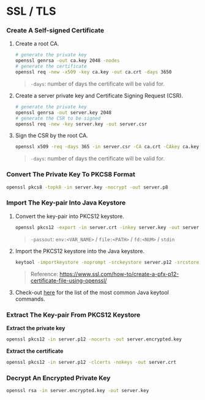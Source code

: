 # SSL / TLS


### Create A Self-signed Certificate

1. Create a root CA.

    ```sh
    # generate the private key
    openssl genrsa -out ca.key 2048 -nodes
    # generate the certificate
    openssl req -new -x509 -key ca.key -out ca.crt -days 3650
    ```

    > `-days`: number of days the certificate will be valid for.

2. Create a server private key and Certificate Signing Request (CSR).

    ```sh
    # generate the private key
    openssl genrsa -out server.key 2048
    # generate the CSR to be signed
    openssl req -new -key server.key -out server.csr
    ```

3. Sign the CSR by the root CA.

    ```sh
    openssl x509 -req -days 365 -in server.csr -CA ca.crt -CAkey ca.key -CAcreateserial -out server.crt
    ```

    > `-days`: number of days the certificate will be valid for.


### Convert The Private Key To PKCS8 Format

```sh
openssl pkcs8 -topk8 -in server.key -nocrypt -out server.p8
```


### Import The Key-pair Into Java Keystore

1. Convert the key-pair into PKCS12 keystore.

    ```sh
    openssl pkcs12 -export -in server.crt -inkey server.key -out server.p12 -passout env:KEYPAIR_PWD -name server-name
    ```

    > `-passout`: `env:<VAR_NAME>` / `file:<PATH>` / `fd:<NUM>` / `stdin`

2. Import the PKCS12 keystore into the Java keystore.

    ```sh
    keytool -importkeystore -noprompt -srckeystore server.p12 -srcstoretype pkcs12 -srcstorepass <KEYPAIR_PWD> -destkeystore server.jks -deststoretype JKS -deststorepass <KEYSTORE_PWD>
    ```

    > Reference: https://www.ssl.com/how-to/create-a-pfx-p12-certificate-file-using-openssl/

3. Check-out [here](https://www.sslshopper.com/article-most-common-java-keytool-keystore-commands.html) for the list of the most common Java keytool commands.


### Extract The Key-pair From PKCS12 Keystore

**Extract the private key**

```sh
openssl pkcs12 -in server.p12 -nocerts -out server.encrypted.key
```

**Extract the certificate**

```sh
openssl pkcs12 -in server.p12 -clcerts -nokeys -out server.crt
```


### Decrypt An Encrypted Private Key

```sh
openssl rsa -in server.encrypted.key -out server.key
```

